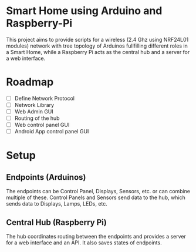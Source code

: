 # Smart Home using Arduino and Raspberry-Pi

This project aims to provide scripts for a wireless (2.4 Ghz using NRF24L01 modules) network with tree topology of Arduinos fullfilling different roles in a Smart Home, while a Raspberry Pi acts as the central hub and a server for a web interface.

# Roadmap

- [ ] Define Network Protocol
- [ ] Network Library
- [ ] Web Admin GUI
- [ ] Routing of the hub
- [ ] Web control panel GUI
- [ ] Android App control panel GUI

# Setup

## Endpoints (Arduinos)

The endpoints can be Control Panel, Displays, Sensors, etc. or can combine multiple of these. Control Panels and Sensors send data to the hub, which sends data to Displays, Lamps, LEDs, etc.

## Central Hub (Raspberry Pi)

The hub coordinates routing between the endpoints and provides a server for a web interface and an API. It also saves states of endpoints.
